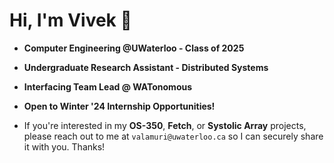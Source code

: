 # Hi, I'm Vivek 👋

* **Computer Engineering @UWaterloo - Class of 2025**
* **Undergraduate Research Assistant - Distributed Systems**
* **Interfacing Team Lead @ WATonomous**
* **Open to Winter '24 Internship Opportunities!**


* If you're interested in my **OS-350**, **Fetch**, or **Systolic Array** projects, please reach out to me at `valamuri@uwaterloo.ca` so I can securely share it with you. Thanks!
<!-- 
[![Vivek's GitHub stats](https://github-readme-stats.vercel.app/api?username=valamuri2020&count_private=true&theme=tokyonight)](https://github.com/anuraghazra/github-readme-stats)

[![Top Langs](https://github-readme-stats.vercel.app/api/top-langs/?username=valamuri2020&layout=compact&theme=tokyonight&hide=jupyter%20notebook,CSS,CMake,Makefile&langs_count=7)](https://github.com/anuraghazra/github-readme-stats) -->
